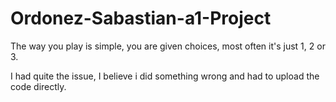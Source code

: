 # Ordonez-Sabastian-a1-Project

The way you play is simple, you are given choices, most often it's just 1, 2 or 3.

I had quite the issue, I believe i did something wrong and had to upload the code directly.
